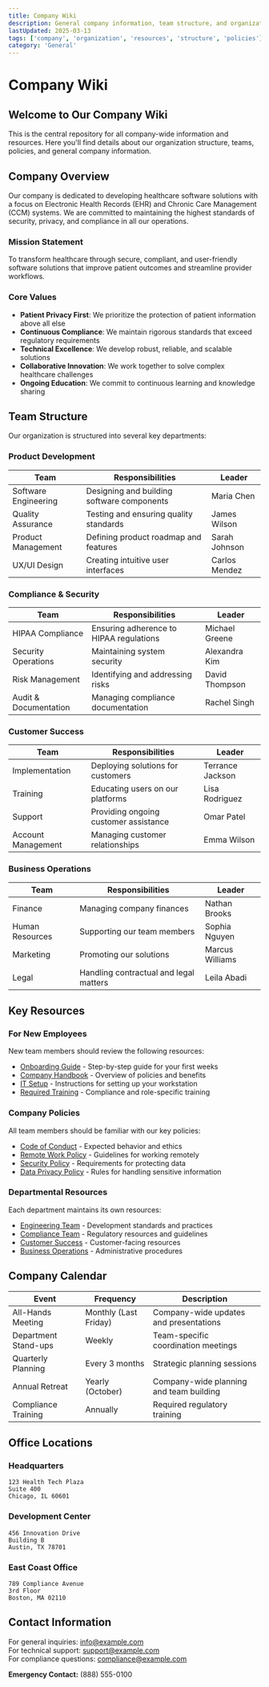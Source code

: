 ```yaml
---
title: Company Wiki
description: General company information, team structure, and organizational resources
lastUpdated: 2025-03-13
tags: ['company', 'organization', 'resources', 'structure', 'policies']
category: 'General'
---
```


# Company Wiki

## Welcome to Our Company Wiki

This is the central repository for all company-wide information and resources. Here you'll find details about our organization structure, teams, policies, and general company information.

## Company Overview

Our company is dedicated to developing healthcare software solutions with a focus on Electronic Health Records (EHR) and Chronic Care Management (CCM) systems. We are committed to maintaining the highest standards of security, privacy, and compliance in all our operations.

### Mission Statement

To transform healthcare through secure, compliant, and user-friendly software solutions that improve patient outcomes and streamline provider workflows.

### Core Values

- **Patient Privacy First**: We prioritize the protection of patient information above all else
- **Continuous Compliance**: We maintain rigorous standards that exceed regulatory requirements
- **Technical Excellence**: We develop robust, reliable, and scalable solutions
- **Collaborative Innovation**: We work together to solve complex healthcare challenges
- **Ongoing Education**: We commit to continuous learning and knowledge sharing

## Team Structure

Our organization is structured into several key departments:

### Product Development

| Team | Responsibilities | Leader |
|------|-----------------|--------|
| Software Engineering | Designing and building software components | Maria Chen |
| Quality Assurance | Testing and ensuring quality standards | James Wilson |
| Product Management | Defining product roadmap and features | Sarah Johnson |
| UX/UI Design | Creating intuitive user interfaces | Carlos Mendez |

### Compliance & Security

| Team | Responsibilities | Leader |
|------|-----------------|--------|
| HIPAA Compliance | Ensuring adherence to HIPAA regulations | Michael Greene |
| Security Operations | Maintaining system security | Alexandra Kim |
| Risk Management | Identifying and addressing risks | David Thompson |
| Audit & Documentation | Managing compliance documentation | Rachel Singh |

### Customer Success

| Team | Responsibilities | Leader |
|------|-----------------|--------|
| Implementation | Deploying solutions for customers | Terrance Jackson |
| Training | Educating users on our platforms | Lisa Rodriguez |
| Support | Providing ongoing customer assistance | Omar Patel |
| Account Management | Managing customer relationships | Emma Wilson |

### Business Operations

| Team | Responsibilities | Leader |
|------|-----------------|--------|
| Finance | Managing company finances | Nathan Brooks |
| Human Resources | Supporting our team members | Sophia Nguyen |
| Marketing | Promoting our solutions | Marcus Williams |
| Legal | Handling contractual and legal matters | Leila Abadi |

## Key Resources

### For New Employees

New team members should review the following resources:

- [Onboarding Guide](/wiki/company-wiki/onboarding) - Step-by-step guide for your first weeks
- [Company Handbook](/wiki/company-wiki/handbook) - Overview of policies and benefits
- [IT Setup](/wiki/company-wiki/it-setup) - Instructions for setting up your workstation
- [Required Training](/wiki/company-wiki/training) - Compliance and role-specific training

### Company Policies

All team members should be familiar with our key policies:

- [Code of Conduct](/wiki/company-wiki/policies/code-of-conduct) - Expected behavior and ethics
- [Remote Work Policy](/wiki/company-wiki/policies/remote-work) - Guidelines for working remotely
- [Security Policy](/wiki/company-wiki/policies/security) - Requirements for protecting data
- [Data Privacy Policy](/wiki/company-wiki/policies/data-privacy) - Rules for handling sensitive information

### Departmental Resources

Each department maintains its own resources:

- [Engineering Team](/wiki/company-wiki/teams/engineering) - Development standards and practices
- [Compliance Team](/wiki/company-wiki/teams/compliance) - Regulatory resources and guidelines
- [Customer Success](/wiki/company-wiki/teams/customer-success) - Customer-facing resources
- [Business Operations](/wiki/company-wiki/teams/business-operations) - Administrative procedures

## Company Calendar

| Event | Frequency | Description |
|-------|-----------|-------------|
| All-Hands Meeting | Monthly (Last Friday) | Company-wide updates and presentations |
| Department Stand-ups | Weekly | Team-specific coordination meetings |
| Quarterly Planning | Every 3 months | Strategic planning sessions |
| Annual Retreat | Yearly (October) | Company-wide planning and team building |
| Compliance Training | Annually | Required regulatory training |

## Office Locations

### Headquarters

```
123 Health Tech Plaza
Suite 400
Chicago, IL 60601
```

### Development Center

```
456 Innovation Drive
Building B
Austin, TX 78701
```

### East Coast Office

```
789 Compliance Avenue
3rd Floor
Boston, MA 02110
```

## Contact Information

For general inquiries: [info@example.com](mailto:info@example.com)  
For technical support: [support@example.com](mailto:support@example.com)  
For compliance questions: [compliance@example.com](mailto:compliance@example.com)

**Emergency Contact:** (888) 555-0100
